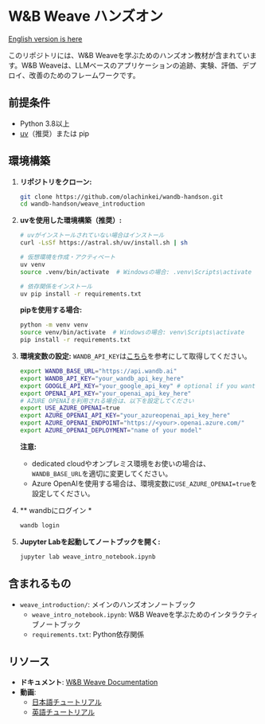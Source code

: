 # W&B Weave ハンズオン

[English version is here](README.md)

このリポジトリには、W&B Weaveを学ぶためのハンズオン教材が含まれています。W&B Weaveは、LLMベースのアプリケーションの追跡、実験、評価、デプロイ、改善のためのフレームワークです。

## 前提条件

- Python 3.8以上
- [uv](https://github.com/astral-sh/uv)（推奨）または pip

## 環境構築

1. **リポジトリをクローン:**
   ```bash
   git clone https://github.com/olachinkei/wandb-handson.git
   cd wandb-handson/weave_introduction
   ```

2. **uvを使用した環境構築（推奨）:**
   ```bash
   # uvがインストールされていない場合はインストール
   curl -LsSf https://astral.sh/uv/install.sh | sh

   # 仮想環境を作成・アクティベート
   uv venv
   source .venv/bin/activate  # Windowsの場合: .venv\Scripts\activate

   # 依存関係をインストール
   uv pip install -r requirements.txt
   ```

   **pipを使用する場合:**
   ```bash
   python -m venv venv
   source venv/bin/activate  # Windowsの場合: venv\Scripts\activate
   pip install -r requirements.txt
   ```

3. **環境変数の設定:**
   `WANDB_API_KEY`は[こちら](https://docs.wandb.ai/support/find_api_key/)を参考にして取得してください。
   ```bash
   export WANDB_BASE_URL="https://api.wandb.ai"
   export WANDB_API_KEY="your_wandb_api_key_here" 
   export GOOGLE_API_KEY="your_google_api_key" # optional if you want to try video
   export OPENAI_API_KEY="your_openai_api_key_here"
   # AZURE OPENAIを利用される場合は、以下を設定してください
   export USE_AZURE_OPENAI=true
   export AZURE_OPENAI_API_KEY="your_azureopenai_api_key_here"
   export AZURE_OPENAI_ENDPOINT="https://<your>.openai.azure.com/"
   export AZURE_OPENAI_DEPLOYMENT="name of your model"
   ```
   
   **注意:** 
   - dedicated cloudやオンプレミス環境をお使いの場合は、`WANDB_BASE_URL`を適切に変更してください。
   - Azure OpenAIを使用する場合は、環境変数に`USE_AZURE_OPENAI=true`を設定してください。



4. ** wandbにログイン *
   ```bash  
   wandb login
   ```

5. **Jupyter Labを起動してノートブックを開く:**
   ```bash
   jupyter lab weave_intro_notebook.ipynb
   ```

## 含まれるもの

- `weave_introduction/`: メインのハンズオンノートブック
  - `weave_intro_notebook.ipynb`: W&B Weaveを学ぶためのインタラクティブノートブック
  - `requirements.txt`: Python依存関係

## リソース

- **ドキュメント**: [W&B Weave Documentation](https://weave-docs.wandb.ai/)
- **動画**:
  - [日本語チュートリアル](https://www.youtube.com/watch?v=Ua0Wx9fqhDo&t=295s)
  - [英語チュートリアル](https://www.youtube.com/watch?v=sJNjw6U2Tvg&t=522s) 